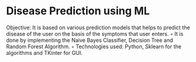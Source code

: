 # Disease Prediction using ML
Objective: It is based on various prediction models that helps to predict the disease of the user on
 the basis of the symptoms that user enters.
◦ It is done by implementing the Naive Bayes Classifier, Decision Tree and Random Forest Algorithm.
◦ Technologies used: Python, Sklearn for the algorithms and TKinter for GUI.
